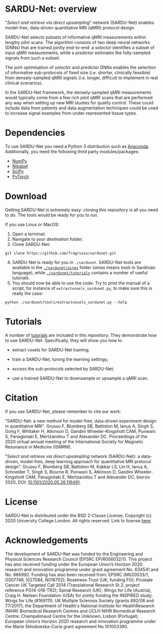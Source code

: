 # SARDU-Net: overview
"*Select and retrieve via direct upsampling*" network (SARDU-Net) enables model-free, data-driven quantitative MRI (qMRI) protocol design.

SARDU-Net selects subsets of informative qMRI measurements within lengthy pilot scans. The algorithm consists of two deep neural networks (DNNs) that are trained jointly end-to-end: a *selector* identifies a subset of input qMRI measurements, while a *predictor* estimates the fully-sampled signals from such a subset. 

The joint optimisation of *selector* and *predictor* DNNs enables the selection of informative sub-protocols of fixed size (i.e. shorter, clinically feasible) from densely-sampled qMRI signals (i.e. longer, difficult to implement in real clinical scenarios). 

In the SARDU-Net framework, the densely-sampled qMRI measurements would typically come from a few rich pilot qMRI scans that are performed any way when setting up new MRI studies for quality control. These could include data from patients and data augmentation techniques could be used to increase signal examples from under-represented tissue types.


# Dependencies
To use SARDU-Net you need a Python 3 distribution such as [Anaconda](http://www.anaconda.com/distribution). Additionally, you need the following third party modules/packages:
* [NumPy](http://numpy.org)
* [Nibabel](http://nipy.org/nibabel)
* [SciPy](http://www.scipy.org)
* [PyTorch](http://pytorch.org/)


# Download 
Getting SARDU-Net is extremely easy: cloning this repository is all you need to do. The tools would be ready for you to run.

If you use Linux or MacOS:

1. Open a terminal;
2. Navigate to your destination folder;
3. Clone SARDU-Net:
```
git clone https://github.com/fragrussu/sardunet.git 
```
4. SARDU-Net is ready for you in `./sardunet`. SARDU-Net tools are available in the [`./sardunet/ainas`](https://github.com/fragrussu/sardunet/tree/master/ainas) folder (*ainas* means *tools* in Sardinian language), while [`./sardunet/tutorials`](https://github.com/fragrussu/sardunet/tree/master/tutorials) contains a number of useful tutorials. 
5. You should now be able to use the code. Try to print the manual of a script, for instance of `extractvoxels_sardunet.py`, to make sure this is really the case:
```
python ./sardunet/tools/extractvoxels_sardunet.py --help
```

# Tutorials
A number of [tutorials](https://github.com/fragrussu/sardunet/tree/master/tutorials) are included in this repository. They demonstrate how to use SARDU-Net. Specifically, they will show you how to 

* extract voxels for SARDU-Net training; 

* train a SARDU-Net, tuning the learning settings; 

* access the sub-protocols selected by SARDU-Net; 

* use a trained SARDU-Net to downsample or upsample a qMRI scan.

# Citation
If you use SARDU-Net, please remember to cite our work:

"SARDU-Net: a new method for model-free, data-driven experiment design in quantitative MRI". Grussu F, Blumberg SB, Battiston M, Ianuș A, Singh S, Gong F, Whitaker H, Atkinson D, Gandini Wheeler-Kingshott CAM, Punwani S, Panagiotaki E, Mertzanidou T and Alexander DC. Proceedings of the 2020 virtual annual meeting of the International Society for Magnetic Resonance in Medicine (ISMRM). 

"*Select and retrieve via direct upsampling* network (SARDU-Net): a data-driven, model-free, deep learning approach for quantitative MRI protocol design". Grussu F, Blumberg SB, Battiston M, Kakkar LS, Lin H, Ianuș A, Schneider T, Singh S, Bourne R, Punwani S, Atkinson D, Gandini Wheeler-Kingshott CAM, Panagiotaki E, Mertzanidou T and Alexander DC. biorxiv 2020, DOI: [10.1101/2020.05.26.116491](https://doi.org/10.1101/2020.05.26.116491). 

# License
SARDU-Net is distributed under the BSD 2-Clause License, Copyright (c) 2020 University College London. All rights reserved.
Link to license [here](http://github.com/fragrussu/sardunet/blob/master/LICENSE).

# Acknowledgements
The development of SARDU-Net was funded by the Engineering and Physical Sciences Research Council (EPSRC EP/R006032/1). This project has also received funding under the European Union’s Horizon 2020 research and innovation programme under grant agreement No. 634541 and No. 666992. Funding has also been received from: EPSRC (M020533/1, G007748, I027084, N018702); Rosetrees Trust (UK, funding FG); Prostate Cancer UK Targeted Call 2014 (Translational Research St.2, project reference PG14-018-TR2); Spinal Research (UK), Wings for Life (Austria), Craig H. Neilsen Foundation (USA) for jointly funding the INSPIRED study; Wings for Life (#169111); UK Multiple Sclerosis Society (grants 892/08 and 77/2017); the Department of Health's National Institute for HealthResearch (NIHR) Biomedical Research Centres and UCLH NIHR Biomedical Research Centre; Champalimaud Centre for the Unknown, Lisbon (Portugal); European Union’s Horizon 2020 research and innovation programme under the Marie Skłodowska-Curie grant agreement No 101003390.
